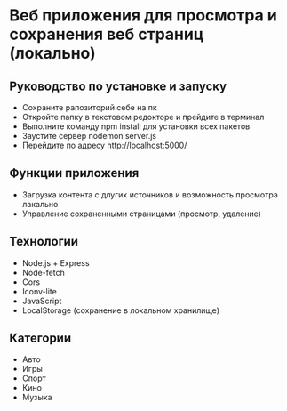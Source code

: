 # Веб приложения для просмотра и сохранения веб страниц (локально)

## Руководство по установке и запуску 
- Сохраните рапозиторий себе на пк
- Откройте папку в текстовом редокторе и прейдите в терминал
- Выполните команду npm install для установки всех пакетов
- Заустите сервер nodemon server.js
- Перейдите по адресу http://localhost:5000/

## Функции приложения
- Загрузка контента с длугих источников и возможность просмотра лакально
- Управление сохраненными страницами (просмотр, удаление)

## Технологии
- Node.js + Express
- Node-fetch
- Cors
- Iconv-lite
- JavaScript
- LocalStorage (сохранение в локальном хранилище)

## Категории
- Авто
- Игры
- Спорт
- Кино
- Музыка

